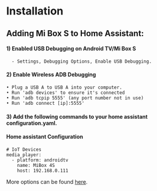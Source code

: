 
# Installation
## Adding Mi Box S to Home Assistant:
#### 1)  Enabled USB Debugging on Android TV/Mi Box S
      - Settings, Debugging Options, Enable USB Debugging. 

#### 2) Enable Wireless ADB Debugging 
    • Plug a USB A to USB A into your computer. 
    • Run 'adb devices' to ensure it's connected
    • Run 'adb tcpip 5555' (any port number not in use)
    • Run 'adb connect [ip]:5555'

#### 3) Add the following commands to your home assistant configuration.yaml. 

#### Home assistant Configuration
    # IoT Devices
    media_player:
      - platform: androidtv
        name: MiBox 4S
        host: 192.168.0.111
More options can be found [here](https://www.home-assistant.io/integrations/androidtv/).        
        
